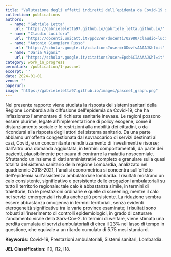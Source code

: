 ```yaml
---
title: "Valutazione degli effetti indiretti dell’epidemia da Covid-19 sul sistema sanitario."
collection: publications
authors:
  - name: "Gabriele Letta"
    url: "https://gabrieleletta97.github.io/gabriele_letta.github.io/"
  - name: "Claudio Lucifora"
    url: "https://docenti.unicatt.it/ppd2/en/docenti/02980/claudio-lucifora/profilo"
  - name: "Antonio Giampiero Russo"
    url: "https://scholar.google.it/citations?user=rODwvfsAAAAJ&hl=it"
  - name: "Daria Vigani"
    url: "https://scholar.google.it/citations?user=Epsb6CIAAAAJ&hl=it"
category: work_in_progress
permalink: /publication/1-pascnet
excerpt: ''
date: 2024-01-01
venue: ""
paperurl:
image: "https://gabrieleletta97.github.io/images/pascnet_graph.png" 
---
```

Nel presente rapporto viene studiata la risposta dei sistemi sanitari della Regione Lombardia alla diffusione dell'epidemia da Covid-19, che ha inflazionato l'ammontare di richieste sanitarie inevase. Le ragioni possono essere plurime, legate all'implementazione di policy esogene, come il distanziamento sociale e le restrizioni alla mobilità dei cittadini, o da ricondursi alla risposta degli attori del sistema sanitario. Da una parte abbiamo un'offerta congestionata dal sovraccarico di servizi destinati ai casi, Covid, e un concomitante reindirizzamento di investimenti e risorse; dall'altro una domanda aggiustata, in termini comportamentali, da parte dei pazienti, plausibilmente per paura di contrarre la malattia nosocomiale. Sfruttando un insieme di dati amministrativi completo e granulare sulla quasi totalità del sistema sanitario della regione Lombardia, analizzato nel quadriennio 2018-2021, l'analisi econometrica si concentra sull'effetto dell'epidemia sull'assistenza ambulatoriale lombarda. I risultati mostrano un calo consistente, significativo e persistente delle erogazioni ambulatoriali su tutto il territorio regionale: tale calo è abbastanza simile, in termini di traiettorie, tra le prestazioni ordinarie e quelle di screening, mentre il calo nei servizi emergenziali risulta anche più persistente. La riduzione sembra essere abbastanza omogenea in termini territoriali, senza evidenti eterogeneità significative tra le varie province esaminate; i risultati sono robusti all'inserimento di controlli epidemiologici, in grado di catturare l'andamento virale della Sars-Cov-2. In termini di welfare, viene stimata una perdita cumulata di servizi ambulatoriali di circa il 23% nel lasso di tempo in questione, che equivale a un ritardo cumulato di 5.75 mesi standard.

**Keywords**: Covid-19, Prestazioni ambulatoriali, Sistemi sanitari, Lombardia.

**JEL Classification**: I10, I12, I18.
